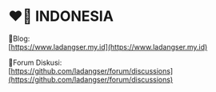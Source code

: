 # ❤🤍 INDONESIA

🦁Blog:\
[https://www.ladangser.my.id](https://www.ladangser.my.id)

🐸Forum Diskusi:\
[https://github.com/ladangser/forum/discussions](https://github.com/ladangser/forum/discussions)
